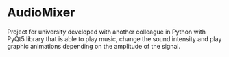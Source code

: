 # AudioMixer
Project for university developed with another colleague in Python with PyQt5 library that is able to play music, change the sound intensity and play graphic animations depending on the amplitude of the signal.
